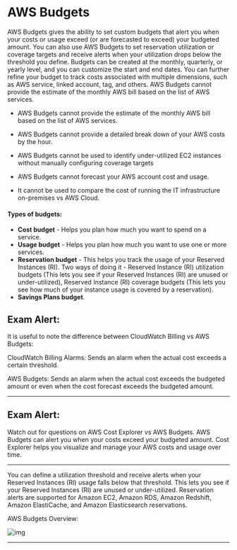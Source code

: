 # AWS Budgets

AWS Budgets gives the ability to set custom budgets that alert you when your costs or usage exceed (or are forecasted to exceed) your budgeted amount. You can also use AWS Budgets to set reservation utilization or coverage targets and receive alerts when your utilization drops below the threshold you define. Budgets can be created at the monthly, quarterly, or yearly level, and you can customize the start and end dates. You can further refine your budget to track costs associated with multiple dimensions, such as AWS service, linked account, tag, and others. AWS Budgets cannot provide the estimate of the monthly AWS bill based on the list of AWS services.

- AWS Budgets cannot provide the estimate of the monthly AWS bill based on the list of AWS services.
- AWS Budgets cannot provide a detailed break down of your AWS costs by the hour.

- AWS Budgets cannot be used to identify under-utilized EC2 instances without manually configuring coverage targets
- AWS Budgets cannot forecast your AWS account cost and usage.
- It cannot be used to compare the cost of running the IT infrastructure on-premises vs AWS Cloud.

#### Types of budgets:

- **Cost budget** - Helps you plan how much you want to spend on a service.
- **Usage budget** - Helps you plan how much you want to use one or more services.
- **Reservation budget** - This helps you track the usage of your Reserved Instances (RI).
  Two ways of doing it - Reserved Instance (RI) utilization budgets (This lets you see if your Reserved Instances (RI) are unused or under-utilized), Reserved Instance (RI) coverage budgets (This lets you see how much of your instance usage is covered by a reservation).
- **Savings Plans budget**.

## Exam Alert:

It is useful to note the difference between CloudWatch Billing vs AWS Budgets:

CloudWatch Billing Alarms: Sends an alarm when the actual cost exceeds a certain threshold.

AWS Budgets: Sends an alarm when the actual cost exceeds the budgeted amount or even when the cost forecast exceeds the budgeted amount.

---

## Exam Alert:

Watch out for questions on AWS Cost Explorer vs AWS Budgets. AWS Budgets can alert you when your costs exceed your budgeted amount. Cost Explorer helps you visualize and manage your AWS costs and usage over time.

---

You can define a utilization threshold and receive alerts when your Reserved Instances (RI) usage falls below that threshold. This lets you see if your Reserved Instances (RI) are unused or under-utilized. Reservation alerts are supported for Amazon EC2, Amazon RDS, Amazon Redshift, Amazon ElastiCache, and Amazon Elasticsearch reservations.

AWS Budgets Overview:

![img](https://assets-pt.media.datacumulus.com/aws-clf-pt/assets/pt4-q5-i1.jpg)

---
